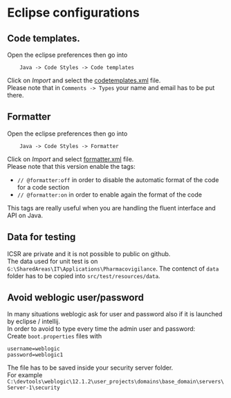 # Eclipse configurations

## Code templates.

Open the eclipse preferences then go into

		Java -> Code Styles -> Code templates

Click on *Import* and select the [codetemplates.xml](codetemplates.xml) file.  
Please note that in `Comments -> Types` your name and email has to be put there.

## Formatter

Open the eclipse preferences then go into

		Java -> Code Styles -> Formatter

Click on *Import* and select [formatter.xml](formatter.xml) file.  
Please note that this version enable the tags:

*	`// @formatter:off` in order to disable the automatic format of the code for a code section
*	`// @formatter:on` in order to enable again the format of the code

This tags are really useful when you are handling the fluent interface and API on Java.

## Data for testing

ICSR are private and it is not possible to public on github.  
The data used for unit test is on `G:\SharedAreas\IT\Applications\Pharmacovigilance`. 
The contenct of `data` folder has to be copied into `src/test/resources/data`.

## Avoid weblogic user/password

In many situations weblogic ask for user and password also if it is launched by eclipse / intellij.  
In order to avoid to type every time the admin user and password:  
Create `boot.properties` files with

    username=weblogic
    password=weblogic1
    
The file has to be saved inside your security server folder.  
For example `C:\devtools\weblogic\12.1.2\user_projects\domains\base_domain\servers\Server-1\security`

